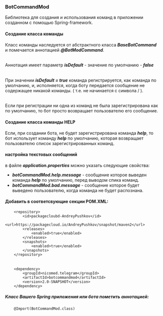 ### BotCommandMod 
Библиотека для создания и использования команд в приложении созданном с помощью Spring-framework. 


#### Создание класса команды
Класс команды наследуется от абстрактного класса <b><i>BaseBotCommand</i></b> и помечается аннотацией <b><i>@BotModCommand</i></b>.
######
Аннотация имеет параметр <b><i>isDefault</i></b> - значение по умолчанию - <b><i>false</i></b>
######
При значении <b><i>isDefault = true</i></b> команда регистрируется, как команда по умолчанию, и, исполняется, когда боту передается сообщение не содержащее никакой команды. ( т.е. не начинается с символа / ).
######
Если при регистрации ни одна из команд не была зарегистрирована как по умолчанию, то бот просто возвращает пользователю его сообщение. 
#### Создание класса команды HELP
Если, при создании бота, не будет зарегистрирована команда <b><i>help</i></b>, то бот использует команду <b><i>help</i></b> по умолчанию, которая возвращает пользователю список зарегистрированных команд. 

#### настройка текстовых сообщений
в файле <b><i>application.properties</i></b> можно указать следующие свойства:
<ul>
<li><b><i>botCommandMod.help.message</i></b> -  сообщение которое выведен команда <b><i>help</i></b> по умолчанию, перед выводом спика команд.</li>
<li><b><i>botCommandMod.bad.message</i></b> - сообщение которое будет выведено пользователю, когда команда не будет распознана.</li>
</ul>


#### Добавить в соответсвующие секции POM.XML:

        <repository>
            <id>packagecloubd-AndreyPushkov</id>
            <url>https://packagecloud.io/AndreyPushkov/snapshot/maven2</url>
            <releases>
                <enabled>true</enabled>
            </releases>
            <snapshots>
                <enabled>true</enabled>
            </snapshots>
        </repository>
######

        <dependency>
            <groupId>nicomed.telegram</groupId>
            <artifactId>botcommandmod</artifactId>
            <version>2.0-SNAPSHOT</version>
        </dependency>        
##### Класс Вашего Spring приложения или бота пометить аннотацией:
        @Import(BotCommandMod.class)   

